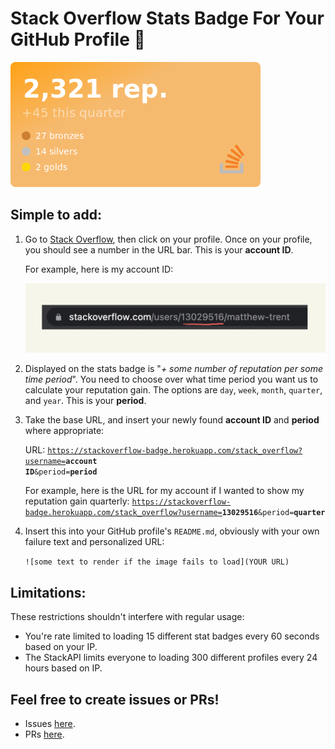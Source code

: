 # Stack Overflow Stats Badge For Your GitHub Profile 🚀

<img  src="https://github.com/mattrltrent/stackoverflow_badge/blob/main/assets/github/demo_1.png?raw=true"  style="display: inline"/>


## Simple to add:

1. Go to [Stack Overflow](https://stackoverflow.com/), then click on your profile. Once on your profile, you should see a number in the URL bar. This is your **account ID**.

   For example, here is my account ID:

   <img  src="https://github.com/mattrltrent/stackoverflow_badge/blob/main/assets/github/demo_2.jpeg?raw=true"  style="display: inline"/>

2. Displayed on the stats badge is "*+ some number of reputation per some time period*". You need to choose over what time period you want us to calculate your reputation gain. The options are `day`,  `week`, `month`, `quarter`, and `year`. This is your **period**.

3. Take the base URL, and insert your newly found **account ID** and **period** where appropriate: 

   URL: <code>https://stackoverflow-badge.herokuapp.com/stack_overflow?username=<b>account ID</b>&period=<b>period</b></code>

   For example, here is the URL for my account if I wanted to show my reputation gain quarterly: <code>https://stackoverflow-badge.herokuapp.com/stack_overflow?username=<b>13029516</b>&period=<b>quarter</b></code>

4. Insert this into your GitHub profile's `README.md`, obviously with your own failure text and personalized URL:

   `![some text to render if the image fails to load](YOUR URL)`

## Limitations:

These restrictions shouldn't interfere with regular usage:

- You're rate limited to loading 15 different stat badges every 60 seconds based on your IP.
- The StackAPI limits everyone to loading 300 different profiles every 24 hours based on IP.


## Feel free to create issues or PRs!

- Issues [here](https://github.com/mattrltrent/stackoverflow_badge/issues).
- PRs [here](https://github.com/mattrltrent/stackoverflow_badge/pulls).